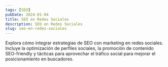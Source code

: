```yaml
---
tags: [SEO]
pubDate: 2024-01-04
title: SEO en Redes Sociales
description: SEO en Redes Sociales
slug: seo-en-redes-sociales
---
```


Explora cómo integrar estrategias de SEO con marketing en redes sociales. Incluye la optimización de perfiles sociales, la promoción de contenido SEO-friendly y tácticas para aprovechar el tráfico social para mejorar el posicionamiento en buscadores.

